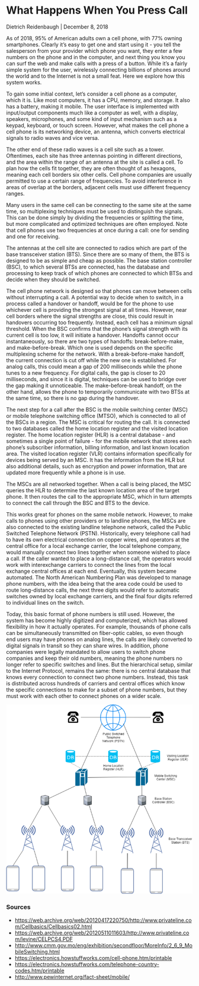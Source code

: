 # What Happens When You Press Call
Dietrich Reidenbaugh | December 8, 2018

As of 2018, 95% of American adults own a cell phone, with 77% owning smartphones. Clearly it’s easy to get one and start using it - you tell the salesperson from your provider which phone you want, they enter a few numbers on the phone and in the computer, and next thing you know you can surf the web and make calls with a press of a button. While it’s a fairly simple system for the user, wirelessly connecting billions of phones around the world and to the Internet is not a small feat. Here we explore how this system works.

To gain some initial context, let’s consider a cell phone as a computer, which it is. Like most computers, it has a CPU, memory, and storage. It also has a battery, making it mobile. The user interface is implemented with input/output components much like a computer as well, with a display, speakers, microphones, and some kind of input mechanism such as a keypad, keyboard, or touch screen. However, what makes the cell phone a cell phone is its networking device, an antenna, which converts electrical signals to radio waves and vice versa.

The other end of these radio waves is a cell site such as a tower. Oftentimes, each site has three antennas pointing in different directions, and the area within the range of an antenna at the site is called a cell. To plan how the cells fit together, they are often thought of as hexagons, meaning each cell borders six other cells. Cell phone companies are usually permitted to use a certain range of frequencies. To avoid interference in areas of overlap at the borders, adjacent cells must use different frequency ranges.

Many users in the same cell can be connecting to the same site at the same time, so multiplexing techniques must be used to distinguish the signals. This can be done simply by dividing the frequencies or splitting the time, but more complicated and optimized techniques are often employed. Note that cell phones use two frequencies at once during a call: one for sending and one for receiving.

The antennas at the cell site are connected to radios which are part of the base transceiver station (BTS). Since there are so many of them, the BTS is designed to be as simple and cheap as possible. The base station controller (BSC), to which several BTSs are connected, has the database and processing to keep track of which phones are connected to which BTSs and decide when they should be switched.

The cell phone network is designed so that phones can move between cells without interrupting a call. A potential way to decide when to switch, in a process called a handover or handoff, would be for the phone to use whichever cell is providing the strongest signal at all times. However, near cell borders where the signal strengths are close, this could result in handovers occurring too frequently. Instead, each cell has a minimum signal threshold. When the BSC confirms that the phone’s signal strength with its current cell is too low, it will initiate a handover. Handoffs cannot occur instantaneously, so there are two types of handoffs: break-before-make, and make-before-break. Which one is used depends on the specific multiplexing scheme for the network. With a break-before-make handoff, the current connection is cut off while the new one is established. For analog calls, this could mean a gap of 200 milliseconds while the phone tunes to a new frequency. For digital calls, the gap is closer to 20 milliseconds, and since it is digital, techniques can be used to bridge over the gap making it unnoticeable. The make-before-break handoff, on the other hand, allows the phone to temporarily communicate with two BTSs at the same time, so there is no gap during the handover.

The next step for a call after the BSC is the mobile switching center (MSC) or mobile telephone switching office (MTSO), which is connected to all of the BSCs in a region. The MSC is critical for routing the call. It is connected to two databases called the home location register and the visited location register. The home location register (HLR) is a central database - and sometimes a single point of failure - for the mobile network that stores each phone’s subscriber information, billing information, and last known location area. The visited location register (VLR) contains information specifically for devices being served by an MSC. It has the information from the HLR but also additional details, such as encryption and power information, that are updated more frequently while a phone is in use.

The MSCs are all networked together. When a call is being placed, the MSC queries the HLR to determine the last known location area of the target phone. It then routes the call to the appropriate MSC, which in turn attempts to connect the call through the BSC and BTS to the device.

This works great for phones on the same mobile network. However, to make calls to phones using other providers or to landline phones, the MSCs are also connected to the existing landline telephone network, called the Public Switched Telephone Network (PSTN). Historically, every telephone call had to have its own electrical connection on copper wires, and operators at the central office for a local exchange carrier, the local telephone company, would manually connect two lines together when someone wished to place a call. If the caller wanted to place a long-distance call, the operators would work with interexchange carriers to connect the lines from the local exchange central offices at each end. Eventually, this system became automated. The North American Numbering Plan was developed to manage phone numbers, with the idea being that the area code could be used to route long-distance calls, the next three digits would refer to automatic switches owned by local exchange carriers, and the final four digits referred to individual lines on the switch.

Today, this basic format of phone numbers is still used. However, the system has become highly digitized and computerized, which has allowed flexibility in how it actually operates. For example, thousands of phone calls can be simultaneously transmitted on fiber-optic cables, so even though end users may have phones on analog lines, the calls are likely converted to digital signals in transit so they can share wires. In addition, phone companies were legally mandated to allow users to switch phone companies and keep their old numbers, meaning the phone numbers no longer refer to specific switches and lines. But the hierarchical setup, similar to the Internet Protocol, remains the same: there is no central database that knows every connection to connect two phone numbers. Instead, this task is distributed across hundreds of carriers and central offices which know the specific connections to make for a subset of phone numbers, but they must work with each other to connect phones on a wider scale.

![](docs/technical-report-diagram.png)


### Sources

* https://web.archive.org/web/20120417220750/http://www.privateline.com/Cellbasics/Cellbasics02.html 
* https://web.archive.org/web/20120511011603/http://www.privateline.com/levine/CELPCS4.PDF 
* http://www.cmm.gov.mo/eng/exhibition/secondfloor/MoreInfo/2_6_9_MobileSwitching.html 
* https://electronics.howstuffworks.com/cell-phone.htm/printable
* https://electronics.howstuffworks.com/telephone-country-codes.htm/printable 
* http://www.pewinternet.org/fact-sheet/mobile/
